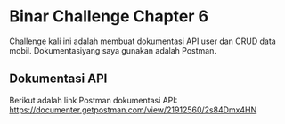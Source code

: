 # Binar Challenge Chapter 6

Challenge kali ini adalah membuat dokumentasi API user dan CRUD data mobil. Dokumentasiyang saya gunakan adalah Postman.

## Dokumentasi API
Berikut adalah link Postman dokumentasi API: </br>
https://documenter.getpostman.com/view/21912560/2s84Dmx4HN
